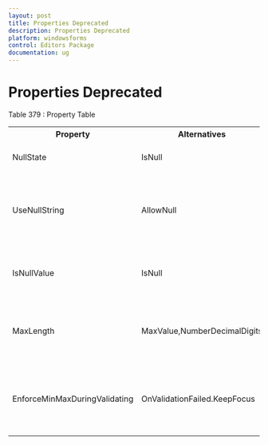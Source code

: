 ```yaml
---
layout: post
title: Properties Deprecated
description: Properties Deprecated
platform: windowsforms
control: Editors Package
documentation: ug
---
```



# Properties Deprecated

Table 379 : Property Table

<table>
<tr>
<th>
Property</th><th>
Alternatives</th><th>
Comments</th></tr>
<tr>
<td>
NullState</td><td>
IsNull</td><td>
Deprecated as it should have Getter alone.</td></tr>
<tr>
<td>
UseNullString</td><td>
AllowNull</td><td>
This behavior is incorporated with AllowNull; previously both AllowNull and UseNullString existed. Removed for better clarity.</td></tr>
<tr>
<td>
IsNullValue</td><td>
IsNull</td><td>
IsNullValue means the same as NullState and IsNull, and it has been deprecated for better clarity.</td></tr>
<tr>
<td>
MaxLength</td><td>
MaxValue,NumberDecimalDigits</td><td>
Max length is removed as there is a conflict. Hence use MaxValue and NumberDecimalDigits as alternatives.</td></tr>
<tr>
<td>
EnforceMinMaxDuringValidating</td><td>
OnValidationFailed.KeepFocus</td><td>
No need for a separate propertyas MinMaxValidation already existsThe same behavior can be achieved with the alternative.</td></tr>
</table>